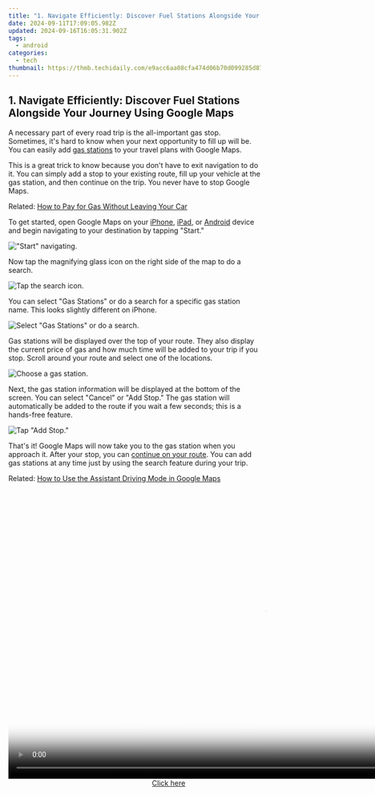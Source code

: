 ```yaml
---
title: "1. Navigate Efficiently: Discover Fuel Stations Alongside Your Journey Using Google Maps"
date: 2024-09-11T17:09:05.982Z
updated: 2024-09-16T16:05:31.902Z
tags:
  - android
categories:
  - tech
thumbnail: https://thmb.techidaily.com/e9acc6aa08cfa474d06b70d099285d874e59f0982ea9c5cdd47970e026d0c0b2.jpg
---
```


## 1. Navigate Efficiently: Discover Fuel Stations Alongside Your Journey Using Google Maps

A necessary part of every road trip is the all-important gas stop. Sometimes, it's hard to know when your next opportunity to fill up will be. You can easily add [gas stations](https://screen-activity-recording.techidaily.com/2024-approved-transforming-live-interactions-into-captivating-content/) to your travel plans with Google Maps.

 This is a great trick to know because you don't have to exit navigation to do it. You can simply add a stop to your existing route, fill up your vehicle at the gas station, and then continue on the trip. You never have to stop Google Maps.

Related: [How to Pay for Gas Without Leaving Your Car](https://screen-activity-recording.techidaily.com/2024-approved-transforming-live-interactions-into-captivating-content/) 

 To get started, open Google Maps on your [iPhone](https://apps.apple.com/us/app/google-maps-transit-food/id585027354), [iPad](https://apps.apple.com/us/app/google-maps-transit-food/id585027354), or [Android](https://www.anrdoezrs.net/links/3607085/type/dlg/sid/UUhtgUeUpU208575/https://play.google.com/store/apps/details?id=com.google.android.apps.maps&hl=en%5FUS&gl=US) device and begin navigating to your destination by tapping "Start."

!["Start" navigating.](https://static1.howtogeekimages.com/wordpress/wp-content/uploads/2021/09/2021-09-22_16-15-25.png) 

 Now tap the magnifying glass icon on the right side of the map to do a search.

![Tap the search icon.](https://static1.howtogeekimages.com/wordpress/wp-content/uploads/2021/09/2021-09-22_16-16-10.png) 

 You can select "Gas Stations" or do a search for a specific gas station name. This looks slightly different on iPhone.

![Select "Gas Stations" or do a search.](https://static1.howtogeekimages.com/wordpress/wp-content/uploads/2021/09/2021-09-22_16-18-22.png) 

 Gas stations will be displayed over the top of your route. They also display the current price of gas and how much time will be added to your trip if you stop. Scroll around your route and select one of the locations.

![Choose a gas station.](https://static1.howtogeekimages.com/wordpress/wp-content/uploads/2021/09/2021-09-22_16-20-04.png) 

 Next, the gas station information will be displayed at the bottom of the screen. You can select "Cancel" or "Add Stop." The gas station will automatically be added to the route if you wait a few seconds; this is a hands-free feature.

![Tap "Add Stop."](https://static1.howtogeekimages.com/wordpress/wp-content/uploads/2021/09/2021-09-22_16-20-19.png) 

 That's it! Google Maps will now take you to the gas station when you approach it. After your stop, you can [continue on your route](https://ios-unlock.techidaily.com/how-to-unlock-iphone-13-pro-max-without-passcode-4-easy-methods-by-drfone-ios/). You can add gas stations at any time just by using the search feature during your trip.

Related: [How to Use the Assistant Driving Mode in Google Maps](https://ios-unlock.techidaily.com/how-to-unlock-iphone-13-pro-max-without-passcode-4-easy-methods-by-drfone-ios/)

<ins class="adsbygoogle"
     style="display:block"
     data-ad-format="autorelaxed"
     data-ad-client="ca-pub-7571918770474297"
     data-ad-slot="1223367746"></ins>

<ins class="adsbygoogle"
     style="display:block"
     data-ad-client="ca-pub-7571918770474297"
     data-ad-slot="8358498916"
     data-ad-format="auto"
     data-full-width-responsive="true"></ins>



<!-- affiliate ads begin -->
<span id="1444782">
					<video width="1024" height="576" style="cursor:pointer"
           poster="//a.impactradius-go.com/display-clicktoplayimage/1444782.png"
           onclick="if(!this.playClicked){this.play();this.setAttribute('controls',true);this.playClicked=true;}">
	   <source src="//a.impactradius-go.com/display-ad/14559-1444782">
	   <img src="//a.impactradius-go.com/display-clicktoplayimage/1444782.png" style="border: none; height: 100%; width: 100%; object-fit: contain">
	</video>
	<div style="width:640px;text-align:center"><a href="javascript:window.open(decodeURIComponent('https%3A%2F%2Fpropmoneyinc.pxf.io%2Fc%2F5597632%2F1444782%2F14559'), '_blank');void(0);">Click here</a></div>
</span>
<img height="0" width="0" src="https://imp.pxf.io/i/5597632/1444782/14559" style="position:absolute;visibility:hidden;" border="0" />
<!-- affiliate ads end -->

